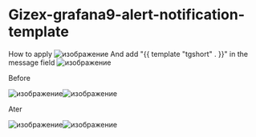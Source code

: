 ﻿# Gizex-grafana9-alert-notification-template
How to apply
![изображение](https://user-images.githubusercontent.com/49234898/188649006-5195eba3-d429-4ad0-9b26-49a1650515c3.png)
And add "{{ template "tgshort" . }}" in the message field
![изображение](https://user-images.githubusercontent.com/49234898/188649284-55e1327a-e8f6-497a-b5e5-aafa79ceb237.png)



Before

![изображение](https://user-images.githubusercontent.com/49234898/188648399-31d61702-d3c0-4250-9245-9f2e364e0608.png)![изображение](https://user-images.githubusercontent.com/49234898/188647926-c47456ce-87da-4c5e-abe1-812931b243f2.png)


Ater

![изображение](https://user-images.githubusercontent.com/49234898/188648682-13696148-8fd0-40a1-ab27-80670e55cb70.png)![изображение](https://user-images.githubusercontent.com/49234898/188647774-9f66f3f5-5190-444d-af68-42a806d70921.png)

